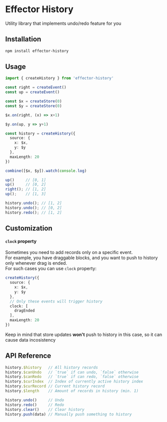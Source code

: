 # Effector History

Utility library that implements undo/redo feature for you

## Installation
```bash
npm install effector-history
```

## Usage
```ts
import { createHistory } from 'effector-history'

const right = createEvent()
const up = createEvent()

const $x = createStore(0)
const $y = createStore(0)

$x.on(right, (x) => x+1)

$y.on(up, y => y+1)

const history = createHistory({
  source: {
    x: $x,
    y: $y
  },
  maxLength: 20
})

combine([$x, $y]).watch(console.log)

up()     // [0, 1]
up()     // [0, 2]
right(); // [1, 2]
up();    // [1, 3]

history.undo(); // [1, 2]
history.undo(); // [0, 2]
history.redo(); // [1, 2]
```

## Customization

#### `clock` property
Sometimes you need to add records only on a specific event.  
For example, you have draggable blocks, and you want to push to history only whenever drag is ended.  
For such cases you can use `clock` property:

```ts
createHistory({
  source: { 
    x: $x, 
    y: $y 
  },
  // Only these events will trigger history
  clock: [
    dragEnded
  ],
  maxLength: 20
})
```
Keep in mind that store updates **won't** push to history in this case, so it can cause data incosistency

## API Reference
```ts
history.$history   // All history records
history.$canUndo   // `true` if can undo, `false` otherwise
history.$canRedo   // `true` if can redo, `false` otherwise
history.$curIndex  // Index of currently active history index
history.$curRecord // Current history record
history.$length    // Amount of records in history (min. 1)

history.undo()     // Undo
history.redo()     // Redo
history.clear()    // Clear history
history.push(data) // Manually push something to history
```

